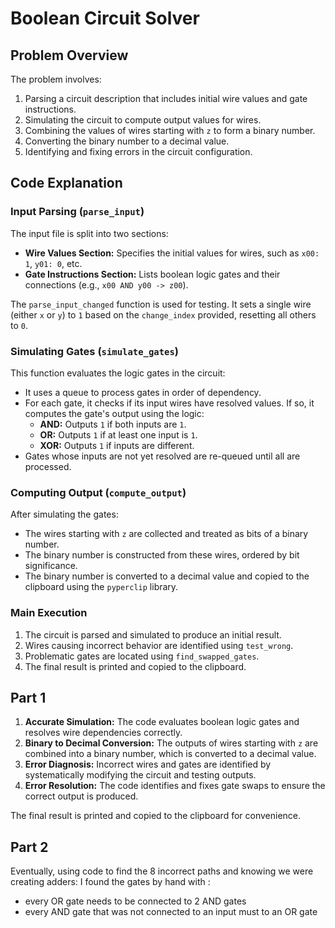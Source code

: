 # Boolean Circuit Solver

## Problem Overview

The problem involves:
1. Parsing a circuit description that includes initial wire values and gate instructions.
2. Simulating the circuit to compute output values for wires.
3. Combining the values of wires starting with `z` to form a binary number.
4. Converting the binary number to a decimal value.
5. Identifying and fixing errors in the circuit configuration.

## Code Explanation

### Input Parsing (`parse_input`)

The input file is split into two sections:
- **Wire Values Section:** Specifies the initial values for wires, such as `x00: 1`, `y01: 0`, etc.
- **Gate Instructions Section:** Lists boolean logic gates and their connections (e.g., `x00 AND y00 -> z00`).

The `parse_input_changed` function is used for testing. It sets a single wire (either `x` or `y`) to `1` based on the `change_index` provided, resetting all others to `0`.

### Simulating Gates (`simulate_gates`)

This function evaluates the logic gates in the circuit:
- It uses a queue to process gates in order of dependency.
- For each gate, it checks if its input wires have resolved values. If so, it computes the gate's output using the logic:
    - **AND:** Outputs `1` if both inputs are `1`.
    - **OR:** Outputs `1` if at least one input is `1`.
    - **XOR:** Outputs `1` if inputs are different.
- Gates whose inputs are not yet resolved are re-queued until all are processed.

### Computing Output (`compute_output`)

After simulating the gates:
- The wires starting with `z` are collected and treated as bits of a binary number.
- The binary number is constructed from these wires, ordered by bit significance.
- The binary number is converted to a decimal value and copied to the clipboard using the `pyperclip` library.

### Main Execution

1. The circuit is parsed and simulated to produce an initial result.
2. Wires causing incorrect behavior are identified using `test_wrong`.
3. Problematic gates are located using `find_swapped_gates`.
4. The final result is printed and copied to the clipboard.

## Part 1

1. **Accurate Simulation:** The code evaluates boolean logic gates and resolves wire dependencies correctly.
2. **Binary to Decimal Conversion:** The outputs of wires starting with `z` are combined into a binary number, which is converted to a decimal value.
3. **Error Diagnosis:** Incorrect wires and gates are identified by systematically modifying the circuit and testing outputs.
4. **Error Resolution:** The code identifies and fixes gate swaps to ensure the correct output is produced.

The final result is printed and copied to the clipboard for convenience.

## Part 2
Eventually, using code to find the 8 incorrect paths and knowing we were creating adders: I found the gates by hand with :
- every OR gate needs to be connected to 2 AND gates
- every AND gate that was not connected to an input must to an OR gate